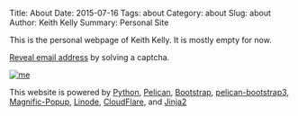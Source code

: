 Title: About
Date: 2015-07-16
Tags: about
Category: about
Slug: about
Author: Keith Kelly
Summary: Personal Site

This is the personal webpage of Keith Kelly. It is mostly empty for now.

<a href="http://www.google.com/recaptcha/mailhide/d?k=01ecAECCw0UTFSy4JfUdnC-A==&amp;c=UPc85iO7uAP0E5GmxHM5sPfA47Wt3Olp_kArZrKoOoI=" onclick="window.open('http://www.google.com/recaptcha/mailhide/d?k\x3d01ecAECCw0UTFSy4JfUdnC-A\x3d\x3d\x26c\x3dUPc85iO7uAP0E5GmxHM5sPfA47Wt3Olp_kArZrKoOoI\x3d', '', 'toolbar=0,scrollbars=0,location=0,statusbar=0,menubar=0,resizable=0,width=500,height=300'); return false;" title="Reveal this e-mail address">Reveal email address</a> by solving a captcha.

[![me](/thumbs/keith3_square_256.jpg)](/images/keith3_square.jpg)



This website is powered by
<a href="https://www.python.org/" target="_blank">Python</a>,
<a href="http://docs.getpelican.com/" target="_blank">Pelican</a>,
<a href="http://getbootstrap.com" target="_blank">Bootstrap</a>,
<a href="https://github.com/getpelican/pelican-themes/tree/master/pelican-bootstrap3" target="_blank">pelican-bootstrap3</a>,
<a href="http://dimsemenov.com/plugins/magnific-popup/" target="_blank">Magnific-Popup</a>,
<a href="https://www.linode.com/" target="_blank">Linode</a>,
<a href="https://www.cloudflare.com/" target="_blank">CloudFlare</a>, and
<a href="http://jinja.pocoo.org/" target="_blank">Jinja2</a>
